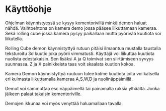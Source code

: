 # Käyttöohje

Ohjelman käynnistyessä se kysyy komentorivillä minkä demon haluat nähdä. 
Vaihtoehtona on kamera demo jossa pääsee liikuttamaan kameraa. 
Sekä rolling cube jossa kamera pysyy paikallaan mutta pyörivää kuutiota voi liikutella.

Rolling Cube demon käynnistyttyä rutuun pitäisi ilmaantua mustalla taustalla teksturoitu 3d kuutio joka pyörii vimmatusti.
Käyttäjä voi liikuttaa kuutiota nuolista edestakaisin. Sen lisäksi A ja Q toimivat sen siirtämiseen syvyys suunnassa.
Z ja X painikkeista taas voit skaalata kuution kokoa. 

Kamera Demon käynnistyttyä ruutuun tulee kolme kuutiota joita voi katsella eri kulmasta liikuttamalla kameraa A,S,W,D ja nuolinäppäimillä.

Demot voi sammuttaa esc näppäimellä tai painamalla ruksia ylhäältä. Jonka jälkeen palaat takaisin komentoriville.

Demojen ikkunaa voi myös venyttää haluamallaan tavalla. 


